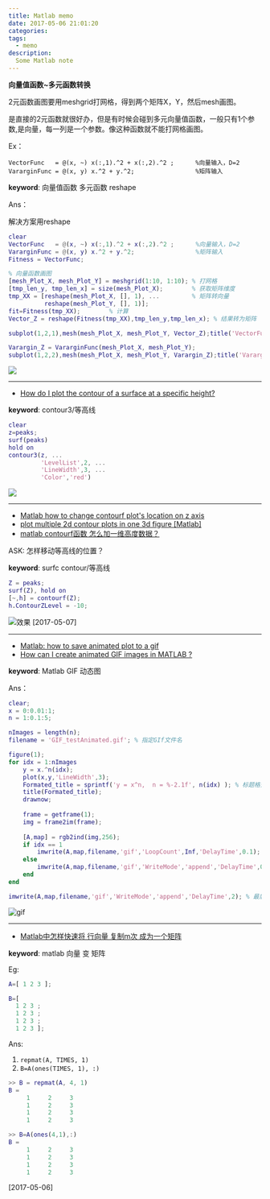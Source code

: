 ```yaml
---
title: Matlab memo
date: 2017-05-06 21:01:20
categories:
tags:
  - memo
description:
  Some Matlab note
---
```



<!-- truncate -->

**向量值函数~多元函数转换**

2元函数画图要用meshgrid打网格，得到两个矩阵X，Y，然后mesh画图。

是直接的2元函数就很好办，但是有时候会碰到多元向量值函数，一般只有1个参数,是向量，每一列是一个参数。像这种函数就不能打网格画图。

Ex：
```
VectorFunc   = @(x, ~) x(:,1).^2 + x(:,2).^2 ;      %向量输入，D=2
VararginFunc = @(x, y) x.^2 + y.^2;                 %矩阵输入
```
**keyword**: 向量值函数 多元函数 reshape

Ans：


解决方案用reshape
``` matlab
clear
VectorFunc   = @(x, ~) x(:,1).^2 + x(:,2).^2 ;      %向量输入，D=2
VararginFunc = @(x, y) x.^2 + y.^2;                 %矩阵输入
Fitness = VectorFunc;

% 向量函数画图
[mesh_Plot_X, mesh_Plot_Y] = meshgrid(1:10, 1:10); % 打网格
[tmp_len_y, tmp_len_x] = size(mesh_Plot_X);        % 获取矩阵维度         
tmp_XX = [reshape(mesh_Plot_X, [], 1), ...         % 矩阵转向量
          reshape(mesh_Plot_Y, [], 1)];
fit=Fitness(tmp_XX);        % 计算
Vector_Z = reshape(Fitness(tmp_XX),tmp_len_y,tmp_len_x); % 结果转为矩阵

subplot(1,2,1),mesh(mesh_Plot_X, mesh_Plot_Y, Vector_Z);title('VectorFunc');

Varargin_Z = VararginFunc(mesh_Plot_X, mesh_Plot_Y);
subplot(1,2,2),mesh(mesh_Plot_X, mesh_Plot_Y, Varargin_Z);title('VararginFunc');
```
![](Matlab-memo-VectorFunc.png)


---

- [How do I plot the contour of a surface at a specific height?](https://cn.mathworks.com/matlabcentral/answers/165821-how-do-i-plot-the-contour-of-a-surface-at-a-specific-height)

**keyword**: contour3/等高线

``` matlab
clear
z=peaks;
surf(peaks)
hold on
contour3(z, ...
         'LevelList',2, ...
         'LineWidth',3, ...
         'Color','red')
```
![](Matlab-memo-contour-specific_height.png)

---

- [Matlab how to change contourf plot's location on z axis](http://stackoverflow.com/questions/8054966/matlab-how-to-change-contourf-plots-location-on-z-axis)
- [plot multiple 2d contour plots in one 3d figure [Matlab]](http://stackoverflow.com/questions/24621439/plot-multiple-2d-contour-plots-in-one-3d-figure-matlab/24624311#24624311)
- [matlab contourf函数 怎么加一维高度数据？](https://www.zhihu.com/question/41687148)

ASK: 怎样移动等高线的位置？

**keyword**: surfc  contour/等高线

``` matlab
Z = peaks;
surf(Z), hold on
[~,h] = contourf(Z);
h.ContourZLevel = -10;
```
![效果](Matlab-memo-contourZlevel.png)
[2017-05-07]

---

- [Matlab: how to save animated plot to a gif](http://stackoverflow.com/questions/42132955/matlab-how-to-save-animated-plot-to-a-gif)
- [How can I create animated GIF images in MATLAB ?](https://cn.mathworks.com/matlabcentral/answers/94495-how-can-i-create-animated-gif-images-in-matlab)

**keyword**: Matlab GIF 动态图

Ans：
``` matlab GIF_example.m
clear;
x = 0:0.01:1;
n = 1:0.1:5;

nImages = length(n);
filename = 'GIF_testAnimated.gif'; % 指定GIf文件名

figure(1);
for idx = 1:nImages
    y = x.^n(idx);
    plot(x,y,'LineWidth',3);
    Formated_title = sprintf('y = x^n,  n = %-2.1f', n(idx) ); % 标题格式化
    title(Formated_title);
    drawnow;
    
    frame = getframe(1);
    img = frame2im(frame);
    
    [A,map] = rgb2ind(img,256);
    if idx == 1
        imwrite(A,map,filename,'gif','LoopCount',Inf,'DelayTime',0.1); % GIF 时间间隔可调
    else
        imwrite(A,map,filename,'gif','WriteMode','append','DelayTime',0.1);
    end
end

imwrite(A,map,filename,'gif','WriteMode','append','DelayTime',2); % 最后一帧 延时
```
![gif](Matlab-memo-GIF_testAnimated.gif)

---

- [Matlab中怎样快速将 行向量 复制m次 成为一个矩阵](http://www.ilovematlab.cn/thread-29957-1-1.html)

**keyword**: matlab 向量 变 矩阵

Eg:
``` matlab
A=[ 1 2 3 ];

B=[
  1 2 3 ;
  1 2 3 ;
  1 2 3 ;
  1 2 3 ];
```

Ans:

1. `repmat(A, TIMES, 1)`
2. `B=A(ones(TIMES, 1), :)`

``` matlab
>> B = repmat(A, 4, 1)
B =
     1     2     3
     1     2     3
     1     2     3
     1     2     3

>> B=A(ones(4,1),:)
B =
     1     2     3
     1     2     3
     1     2     3
     1     2     3
```
[2017-05-06]